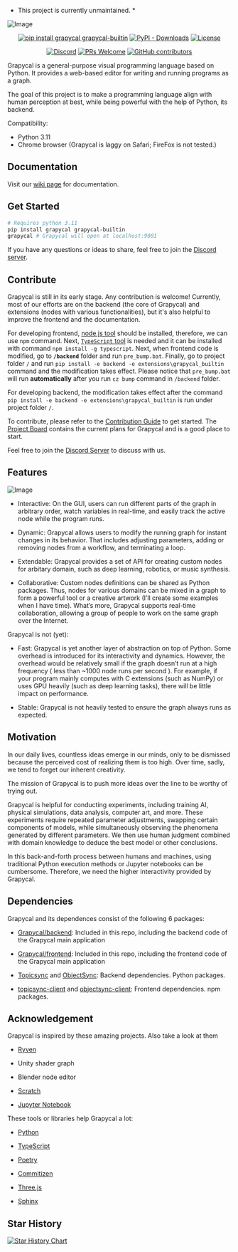 * This project is currently unmaintained. *

![Image](https://i.imgur.com/hEnU3MI.png)

<div align="center">

[![pip install grapycal grapycal-builtin](https://img.shields.io/badge/pip_install-grapycal_grapycal--builtin-purple)](https://pypi.org/project/grapycal/)
[![PyPI - Downloads](https://img.shields.io/pypi/dw/grapycal)](https://pypi.org/project/grapycal/)
[![License](https://img.shields.io/github/license/Grapycal/Grapycal)](./LICENSE)


[![Discord](https://img.shields.io/discord/1094532480721236041?logo=discord&labelColor=white&color=5865F2)](https://discord.gg/adNQcS42CT)
[![PRs Welcome](https://img.shields.io/badge/PRs-welcome-brightgreen)](https://github.com/Grapycal/Grapycal/pulls)
[![GitHub contributors](https://img.shields.io/github/contributors/Grapycal/grapycal)](https://github.com/Grapycal/Grapycal/graphs/contributors)
</div>
Grapycal is a general-purpose visual programming language based on Python. It provides a web-based editor for writing and running programs as a graph.

The goal of this project is to make a programming language align with human perception at best, while being powerful with the help of Python, its backend.

Compatibility: 
-  Python 3.11
-  Chrome browser (Grapycal is laggy on Safari; FireFox is not tested.)


## Documentation

Visit our [wiki page](https://wiki.grapycal.org/index.php?title=Grapycal_Wiki_ouO#Pages) for documentation.

## Get Started
```bash
# Requires python 3.11
pip install grapycal grapycal-builtin
grapycal # Grapycal will open at localhost:9001
```

If you have any questions or ideas to share, feel free to join the [Discord server](https://discord.gg/adNQcS42CT).

## Contribute


Grapycal is still in its early stage. Any contribution is welcome! Currently, most of our efforts are on the backend (the core of Grapycal) and extensions (nodes with various functionalities), but it's also helpful to improve the frontend and the documentation.

For developing frontend, [node.js tool](https://nodejs.org/en/download) should be installed, therefore, we can use `npm` command. Next, [`TypeScript` tool](https://www.typescriptlang.org/download/) is needed and it can be installed with command `npm install -g typescript`. Next, when frontend code is modified, go to **`/backend`** folder and run `pre_bump.bat`. Finally, go to project folder `/` and run `pip install -e backend -e extensions\grapycal_builtin` command and the modification takes effect. Please notice that `pre_bump.bat` will run **automatically** after you run `cz bump` command in `/backend` folder.

For developing backend, the modification takes effect after the command `pip install -e backend -e extensions\grapycal_builtin` is run under project folder `/`.

To contribute, please refer to the [Contribution Guide](https://wiki.grapycal.org/index.php?title=Contribution) to get started. The [Project Board](https://github.com/orgs/Grapycal/projects/2) contains the current plans for Grapycal and is a good place to start.

Feel free to join the [Discord Server](https://discord.gg/adNQcS42CT) to discuss with us.


## Features

![Image](https://i.imgur.com/yxT4nYB.png)

- Interactive: On the GUI, users can run different parts of the graph in arbitrary order, watch variables in real-time, and easily track the active node while the program runs.

- Dynamic: Grapycal allows users to modify the running graph for instant changes in its behavior. That includes adjusting parameters, adding or removing nodes from a workflow, and terminating a loop.

- Extendable: Grapycal provides a set of API for creating custom nodes for arbitary domain, such as deep learning, robotics, or music synthesis.

- Collaborative: Custom nodes definitions can be shared as Python packages. Thus, nodes for various domains can be mixed in a graph to form a powerful tool or a creative artwork (I’ll create some examples when I have time). What’s more, Grapycal supports real-time collaboration, allowing a group of people to work on the same graph over the Internet.

Grapycal is not (yet):

- Fast: Grapycal is yet another layer of abstraction on top of Python. Some overhead is introduced for its interactivity and dynamics. However, the overhead would be relatively small if the graph doesn’t run at a high frequency ( less than ~1000 node runs per second ). For example, if your program mainly computes with C extensions (such as NumPy) or uses GPU heavily (such as deep learning tasks), there will be little impact on performance.

- Stable: Grapycal is not heavily tested to ensure the graph always runs as expected.

## Motivation

In our daily lives, countless ideas emerge in our minds, only to be dismissed because the perceived cost of realizing them is too high. Over time, sadly, we tend to forget our inherent creativity.

The mission of Grapycal is to push more ideas over the line to be worthy of trying out.

Grapycal is helpful for conducting experiments, including training AI, physical simulations, data analysis, computer art, and more. These experiments require repeated parameter adjustments, swapping certain components of models, while simultaneously observing the phenomena generated by different parameters. We then use human judgment combined with domain knowledge to deduce the best model or other conclusions.

In this back-and-forth process between humans and machines, using traditional Python execution methods or Jupyter notebooks can be cumbersome. Therefore, we need the higher interactivity provided by Grapycal.



## Dependencies

Grapycal and its dependences consist of the following 6 packages:

- [Grapycal/backend](https://github.com/Grapycal/Grapycal/tree/main/backend): Included in this repo, including the backend code of the Grapycal main application

- [Grapycal/frontend](https://github.com/Grapycal/Grapycal/tree/main/frontend): Included in this repo, including the frontend code of the Grapycal main application

- [Topicsync](https://github.com/eri24816/Topicsync) and [ObjectSync](https://github.com/eri24816/ObjectSync): Backend dependencies. Python packages.

- [topicsync-client](https://github.com/eri24816/topicsync-client) and [objectsync-client](https://github.com/eri24816/ObjectSyncClient_ts): Frontend dependencies. npm packages.

## Acknowledgement

Grapycal is inspired by these amazing projects. Also take a look at them

- [Ryven](https://github.com/leon-thomm/Ryven)

- Unity shader graph

- Blender node editor

- [Scratch](https://scratch.mit.edu/)

- [Jupyter Notebook](https://github.com/jupyter/notebook)


These tools or libraries help Grapycal a lot:

- [Python](https://python.org/)

- [TypeScript](https://typescriptlang.org/)

- [Poetry](https://python-poetry.org/)

- [Commitizen](https://github.com/commitizen-tools/commitizen)

- [Three.js](https://threejs.org/)

- [Sphinx](https://www.sphinx-doc.org/)

## Star History

<a href="https://star-history.com/#Grapycal/Grapycal&Date">
  <picture>
    <source media="(prefers-color-scheme: dark)" srcset="https://api.star-history.com/svg?repos=Grapycal/Grapycal&type=Date&theme=dark" />
    <source media="(prefers-color-scheme: light)" srcset="https://api.star-history.com/svg?repos=Grapycal/Grapycal&type=Date" />
    <img alt="Star History Chart" src="https://api.star-history.com/svg?repos=Grapycal/Grapycal&type=Date" />
  </picture>
</a>

